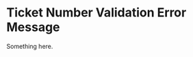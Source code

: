 [title]: # (Ticket Number Validation Error Message)
[tags]: # (XXX)
[priority]: # (6060)
# Ticket Number Validation Error Message
Something here.
